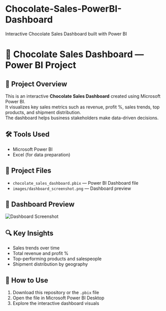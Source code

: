 # Chocolate-Sales-PowerBI-Dashboard
Interactive Chocolate Sales Dashboard built with Power BI
# 🍫 Chocolate Sales Dashboard — Power BI Project

## 🚀 Project Overview
This is an interactive **Chocolate Sales Dashboard** created using Microsoft Power BI.  
It visualizes key sales metrics such as revenue, profit %, sales trends, top products, and shipment distribution.  
The dashboard helps business stakeholders make data-driven decisions.

## 🛠️ Tools Used
- Microsoft Power BI
- Excel (for data preparation)

## 📂 Project Files
- `chocolate_sales_dashboard.pbix` — Power BI Dashboard file  
- `images/dashboard_screenshot.png` — Dashboard preview

## 📸 Dashboard Preview

![Dashboard Screenshot](images/dashboard_screenshot.png)

## 🔍 Key Insights
- Sales trends over time  
- Total revenue and profit %  
- Top-performing products and salespeople  
- Shipment distribution by geography  

## 🏃 How to Use
1. Download this repository or the `.pbix` file  
2. Open the file in Microsoft Power BI Desktop  
3. Explore the interactive dashboard visuals
